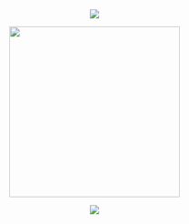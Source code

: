 <div align="center">

  <img src="https://komarev.com/ghpvc/?username=atervir&label= ꥟ &color=5d5d5d&style=water">
<p align="center">
    <img width="300" src="" alt="">
</p>

[![](img)](https://rentry.co/second-time)

